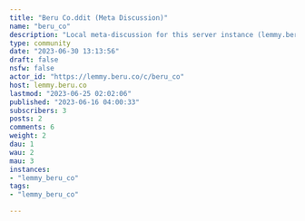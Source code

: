 ```yaml
---
title: "Beru Co.ddit (Meta Discussion)" 
name: "beru_co"
description: "Local meta-discussion for this server instance (lemmy.beru.co)."
type: community
date: "2023-06-30 13:13:56"
draft: false
nsfw: false
actor_id: "https://lemmy.beru.co/c/beru_co"
host: lemmy.beru.co
lastmod: "2023-06-25 02:02:06"
published: "2023-06-16 04:00:33"
subscribers: 3
posts: 2
comments: 6
weight: 2
dau: 1
wau: 2
mau: 3
instances:
- "lemmy_beru_co"
tags: 
- "lemmy_beru_co"

---
```

